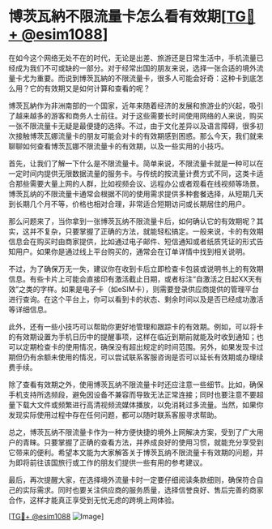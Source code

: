# 博茨瓦納不限流量卡怎么看有效期[[TG💪+ @esim1088](https://t.me/s/esim1088)]

在如今这个网络无处不在的时代，无论是出差、旅游还是日常生活中，手机流量已经成为我们不可或缺的一部分。对于经常出国的朋友来说，选择一张合适的境外流量卡尤为重要。而说到博茨瓦納的不限流量卡，很多人可能会好奇：这种卡到底怎么用？它的有效期又是如何计算和查看的呢？

博茨瓦納作为非洲南部的一个国家，近年来随着经济的发展和旅游业的兴起，吸引了越来越多的游客和商务人士前往。对于这些需要长时间使用网络的人来说，购买一张不限流量卡无疑是最便捷的选择。不过，由于文化差异以及语言障碍，很多初次接触博茨瓦娜流量卡的朋友可能会对卡的有效期感到困惑。那么今天，我们就来聊聊如何查看博茨瓦娜不限流量卡的有效期，以及一些实用的小技巧。

首先，让我们了解一下什么是不限流量卡。简单来说，不限流量卡就是一种可以在一定时间内提供无限数据流量的服务卡。与传统的按流量计费方式不同，这类卡适合那些需要大量上网的人群，比如视频会议、远程办公或者观看在线视频等场景。博茨瓦纳的不限流量卡通常会根据不同的使用需求提供多种套餐选择，从短期几天到长期几个月不等，价格也相对合理，非常适合短期访问或长期居住的用户。

那么问题来了，当你拿到一张博茨瓦纳不限流量卡后，如何确认它的有效期呢？其实，这并不复杂，只要掌握了正确的方法，就能轻松搞定。一般来说，卡的有效期信息会在购买时由商家提供，比如通过电子邮件、短信通知或者纸质凭证的形式告知用户。如果你是通过线上平台购买的，通常会在订单详情中找到相关说明。

不过，为了确保万无一失，建议你在收到卡后立即检查卡包装或说明书上的有效期信息。有些卡片上可能会直接印有激活截止日期，或者标注“自激活之日起XX天有效”之类的字样。如果是电子卡（如eSIM卡），则需要登录供应商提供的管理平台进行查询。在这个平台上，你可以看到卡的状态、剩余时间以及是否已经成功激活等详细信息。

此外，还有一些小技巧可以帮助你更好地管理和跟踪卡的有效期。例如，可以将卡的有效期设置为手机日历中的提醒事项，这样在临近到期前就能及时收到通知；也可以定期检查卡的使用情况，确保没有超出规定的时间范围。另外，如果发现卡过期但仍有余额未使用的情况，可以尝试联系客服咨询是否可以延长有效期或办理续费手续。

除了查看有效期之外，使用博茨瓦纳不限流量卡时还应注意一些细节。比如，确保手机支持所选频段，避免因设备不兼容而导致无法正常连接；同时也要注意不要超量下载大文件或频繁进行高清视频流媒体播放，以免消耗过多流量。当然，如果你发现实际使用过程中存在任何问题，都可以随时联系客服寻求帮助。

总之，博茨瓦纳不限流量卡作为一种方便快捷的境外上网解决方案，受到了广大用户的青睐。只要掌握了正确的查看方法，并养成良好的使用习惯，就能充分享受到它带来的便利。希望本文能为大家解答关于博茨瓦纳不限流量卡有效期的问题，并为即将前往该国旅行或工作的朋友们提供一些有用的参考建议。

最后，再次提醒大家，在选择境外流量卡时一定要仔细阅读条款细则，确保符合自己的实际需求。同时也要关注供应商的服务质量，选择信誉良好、售后完善的商家合作，这样才能真正享受到无忧无虑的跨境上网体验。

[[TG💪+ @esim1088](https://t.me/s/esim1088) ![Image](https://i.postimg.cc/4NQfJmqS/Snipaste-2025-05-13-00-14-12.png)]
